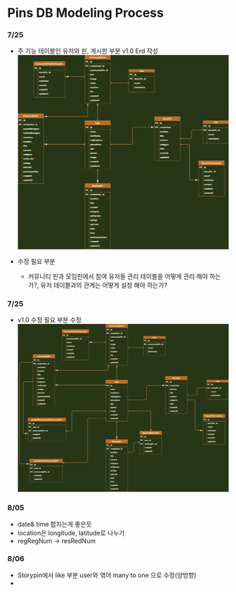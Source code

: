 # Pins DB Modeling Process

### 7/25
 * 주 기능 테이블인 유저와 핀, 게시판 부분 v1.0 Erd 작성
 ![v1.0-Erd](./Erd-image/Pins-v1.0.png)

 * 수정 필요 부분
    - 커뮤니티 핀과 모임핀에서 참여 유저들 관리 테이블을 어떻게 관리 해야 하는가?, 유저 테이블과의 관계는 어떻게 설정 해야 하는가?
### 7/25
 * v1.0 수정 필요 부분 수정 
 ![v1.0-Erd](./Erd-image/Pins-v2.0.png)
### 8/05
 * date& time 합치는게 좋은듯
 * location은 longitude, latitude로 나누기 
 * regRegNum -> resRedNum
### 8/06
 * Storypin에서 like 부분 user와 엮어 many to one 으로 수정(양방향)
 * 